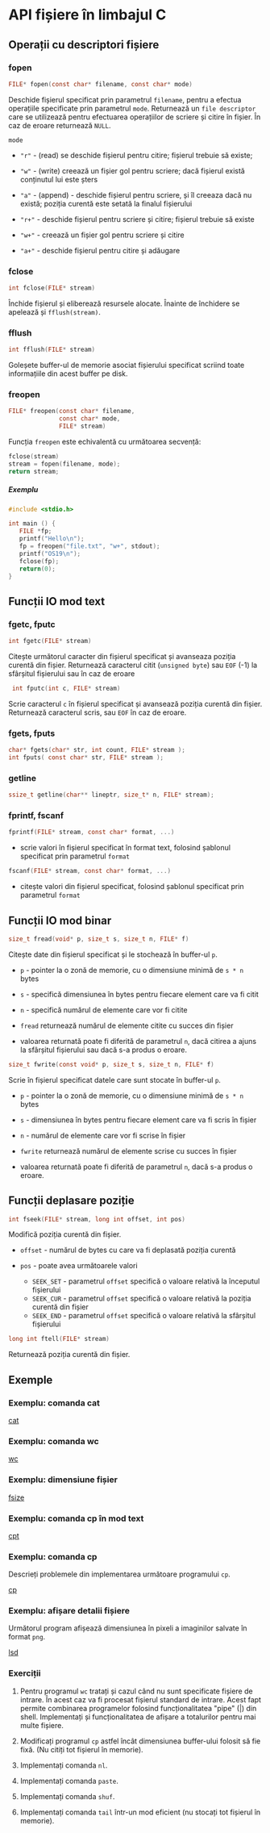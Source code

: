 # API fișiere în limbajul C

## Operații cu descriptori fișiere

### fopen
```c
FILE* fopen(const char* filename, const char* mode)
```
Deschide fișierul specificat prin parametrul `filename`, pentru a efectua operațiile specificate prin parametrul `mode`. Returnează un `file descriptor` care se utilizează pentru efectuarea operațiilor de scriere și citire în fișier. În caz de eroare returnează `NULL`.


`mode`
- `"r"` - (read) se deschide fișierul pentru citire; fișierul trebuie să existe;

- `"w"` - (write) creează un fișier gol pentru scriere; dacă fișierul există conținutul lui este șters

- `"a"` - (append) - deschide fișierul pentru scriere, și îl creeaza dacă nu există; poziția curentă este setată la finalul fișierului

- `"r+"` - deschide fișierul pentru scriere și citire; fișierul trebuie să existe

- `"w+"` - creează un fișier gol pentru scriere și citire

- `"a+"` - deschide fișierul pentru citire și adăugare

### fclose
```c
int fclose(FILE* stream)
```
Închide fișierul și eliberează resursele alocate. Înainte de închidere se apelează și `fflush(stream)`.

### fflush
```c
int fflush(FILE* stream)
```
Goleșete buffer-ul de memorie asociat fișierului specificat scriind toate informațiile din acest buffer pe disk.

### freopen
```c
FILE* freopen(const char* filename,
              const char* mode,
              FILE* stream)
```

Funcția `freopen` este echivalentă cu următoarea secvență:
```c
fclose(stream)
stream = fopen(filename, mode);
return stream;
```

##### Exemplu

```c
#include <stdio.h>

int main () {
   FILE *fp;
   printf("Hello\n");
   fp = freopen("file.txt", "w+", stdout);
   printf("OS19\n");
   fclose(fp);
   return(0);
}
```


## Funcții IO mod text

### fgetc, fputc
```c
int fgetc(FILE* stream)
```
Citește următorul caracter din fișierul specificat și avanseaza poziția curentă din fișier. Returnează caracterul citit (`unsigned byte`) sau `EOF` (-1) la sfârșitul fișierului sau în caz de eroare

```c
 int fputc(int c, FILE* stream)
```
Scrie caracterul `c` în fișierul specificat și avansează poziția curentă din fișier. Returnează caracterul scris, sau `EOF` în caz de eroare.

### fgets, fputs
```c
char* fgets(char* str, int count, FILE* stream );
int fputs( const char* str, FILE* stream );
```

### getline
```c
ssize_t getline(char** lineptr, size_t* n, FILE* stream);
```

### fprintf, fscanf
```c
fprintf(FILE* stream, const char* format, ...)
```
- scrie valori în fișierul specificat în format text, folosind șablonul specificat prin parametrul `format`

```c
fscanf(FILE* stream, const char* format, ...)
```
- citește valori din fișierul specificat, folosind șablonul specificat prin parametrul `format`


## Funcții IO mod binar
```c
size_t fread(void* p, size_t s, size_t n, FILE* f)
```
Citește date din fișierul specificat și le stochează în buffer-ul `p`.

- `p` - pointer la o zonă de memorie, cu o dimensiune minimă de `s * n` bytes
- `s` - specifică dimensiunea în bytes pentru fiecare element care va fi citit
- `n` - specifică numărul de elemente care vor fi citite

- `fread` returnează numărul de elemente citite cu succes din fișier
- valoarea returnată poate fi diferită de parametrul `n`, dacă citirea a ajuns la sfârșitul fișierului sau dacă s-a produs o eroare.

```c
size_t fwrite(const void* p, size_t s, size_t n, FILE* f)
```
Scrie în fișierul specificat datele care sunt stocate în buffer-ul `p`.

- `p` - pointer la o zonă de memorie, cu o dimensiune minimă de `s * n` bytes
- `s` - dimensiunea în bytes pentru fiecare element care va fi scris în fișier
- `n` - numărul de elemente care vor fi scrise în fișier

- `fwrite` returnează numărul de elemente scrise cu succes în fișier
- valoarea returnată poate fi diferită de parametrul `n`, dacă s-a produs o eroare.


## Funcții deplasare poziție

```c
int fseek(FILE* stream, long int offset, int pos)
```
Modifică poziția curentă din fișier.

 - `offset` - numărul de bytes cu care va fi deplasată poziția curentă

 - `pos` - poate avea următoarele valori
     - `SEEK_SET` - parametrul `offset` specifică o valoare relativă la începutul fișierului
     - `SEEK_CUR` - parametrul `offset` specifică o valoare relativă la poziția curentă din fișier
     - `SEEK_END` - parametrul `offset` specifică o valoare relativă la sfârșitul fișierului

```c
long int ftell(FILE* stream)
```
Returnează poziția curentă din fișier.


## Exemple

### Exemplu: comanda cat
[cat](text/cat.c ':include')

### Exemplu: comanda wc
[wc](text/wc.c ':include')

### Exemplu: dimensiune fișier
[fsize](fsapi/fsize.c ':include')

### Exemplu: comanda cp în mod text
[cpt](fsapi/cpt.c ':include')

### Exemplu: comanda cp
Descrieți problemele din implementarea următoare programului `cp`.

[cp](fsapi/cp.c ':include')

### Exemplu: afișare detalii fișiere
Următorul program afișează dimensiunea în pixeli a imaginilor salvate în format `png`.

[lsd](lsd/lsd.c ':include')


### Exerciții
1. Pentru programul `wc` tratați și cazul când nu sunt specificate fișiere de intrare. În acest caz va fi procesat fișierul standard de intrare. Acest fapt permite combinarea programelor folosind funcționalitatea "pipe" (|) din shell. Implementați și funcționalitatea de afișare a totalurilor pentru mai multe fișiere.

2. Modificați programul `cp` astfel încât dimensiunea buffer-ului folosit să fie fixă. (Nu citiți tot fișierul în memorie).

3. Implementați comanda `nl`.

4. Implementați comanda `paste`.

5. Implementați comanda `shuf`.

6. Implementați comanda `tail` într-un mod eficient (nu stocați tot fișierul în memorie).